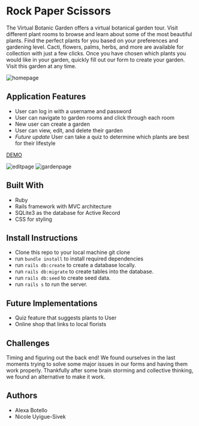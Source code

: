 # Rock Paper Scissors

The Virtual Botanic Garden offers a virtual botanical garden tour. Visit different plant rooms to browse and learn about some of the most beautiful plants. Find the perfect plants for you based on your preferences and gardening level. Cacti, flowers, palms, herbs, and more are available for collection with just a few clicks. Once you have chosen which plants you would like in your garden, quickly fill out our form to create your garden. Visit this garden at any time.

![homepage](app/assets/readme_images/homepage.png "Homepage")

## Application Features
- User can log in with a username and password
- User can navigate to garden rooms and click through each room 
- New user can create a garden 
- User can view, edit, and delete their garden
- *Future update* User can take a quiz to determine which plants are best for their lifestyle 

[DEMO](https://www.youtube.com/watch?v=2jGrlg2NKVs)

![editpage](app/assets/readme_images/editgarden.png "Edit Page")
![gardenpage](app/assets/readme_images/garden.png "Garden")

## Built With
- Ruby
- Rails framework with MVC architecture
- SQLite3 as the database for Active Record
- CSS for styling

## Install Instructions
- Clone this repo to your local machine git clone
- run `bundle install` to install required dependencies
- run `rails db:create` to create a database locally.
- run `rails db:migrate` to create tables into the database.
- run `rails db:seed` to create seed data.
- run `rails s` to run the server.

## Future Implementations
- Quiz feature that suggests plants to User 
- Online shop that links to local florists 

## Challenges 
Timing and figuring out the back end! We found ourselves in the last moments trying to solve some major issues in our forms and having them work properly. Thankfully after some brain storming and collective thinking, we found an alternative to make it work. 

## Authors
- Alexa Botello
- Nicole Uyigue-Sivek
